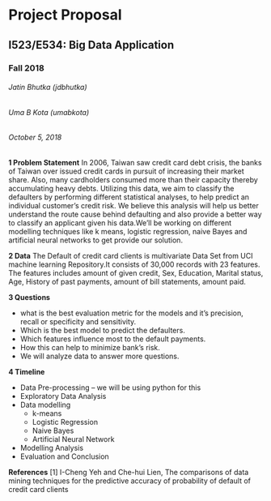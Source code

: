# Project Proposal 
## I523/E534: Big Data Application
### Fall 2018

###### Jatin Bhutka (jdbhutka)
###### Uma B Kota (umabkota)

###### October 5, 2018

**1 Problem Statement**
In 2006, Taiwan saw credit card debt crisis, the banks of Taiwan over issued credit cards in pursuit of
increasing their market share. Also, many cardholders consumed more than their capacity thereby
accumulating heavy debts. Utilizing this data, we aim to classify the defaulters by performing
different statistical analyses, to help predict an individual customer’s credit risk. We believe this
analysis will help us better understand the route cause behind defaulting and also provide a better
way to classify an applicant given his data.We’ll be working on different modelling techniques like
k means, logistic regression, naive Bayes and artificial neural networks to get provide our solution.

**2 Data**
The Default of credit card clients is multivariate Data Set from UCI machine learning Repository.It
consists of 30,000 records with 23 features. The features includes amount of given credit, Sex,
Education, Marital status, Age, History of past payments, amount of bill statements, amount paid.

**3 Questions**
* what is the best evaluation metric for the models and it’s precision, recall or specificity and
sensitivity.
* Which is the best model to predict the defaulters.
* Which features influence most to the default payments.
* How this can help to minimize bank’s risk.
* We will analyze data to answer more questions.

**4 Timeline**
* Data Pre-processing – we will be using python for this
* Exploratory Data Analysis
* Data modelling
  * k-means
  * Logistic Regression
  * Naive Bayes
  * Artificial Neural Network
* Modelling Analysis
* Evaluation and Conclusion

**References**
[1] I-Cheng Yeh and Che-hui Lien, The comparisons of data mining techniques for the predictive
accuracy of probability of default of credit card clients
